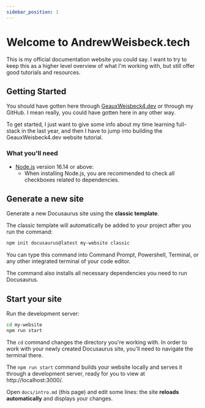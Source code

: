 ```yaml
---
sidebar_position: 1
---
```


# Welcome to AndrewWeisbeck.tech

This is my official documentation website you could say. I want to try to keep this as a higher level overview of what I'm working with, but still offer good tutorials and resources. 

## Getting Started

You should have gotten here through [GeauxWeisbeck4.dev](https://geauxweisbeck4.dev) or through my GitHub. I mean really, you could have gotten here in any other way. 

To get started, I just want to give some info about my time learning full-stack in the last year, and then I have to jump into building the GeauxWeisbeck4.dev website tutorial. 

### What you'll need

- [Node.js](https://nodejs.org/en/download/) version 16.14 or above:
  - When installing Node.js, you are recommended to check all checkboxes related to dependencies.

## Generate a new site

Generate a new Docusaurus site using the **classic template**.

The classic template will automatically be added to your project after you run the command:

```bash
npm init docusaurus@latest my-website classic
```

You can type this command into Command Prompt, Powershell, Terminal, or any other integrated terminal of your code editor.

The command also installs all necessary dependencies you need to run Docusaurus.

## Start your site

Run the development server:

```bash
cd my-website
npm run start
```

The `cd` command changes the directory you're working with. In order to work with your newly created Docusaurus site, you'll need to navigate the terminal there.

The `npm run start` command builds your website locally and serves it through a development server, ready for you to view at http://localhost:3000/.

Open `docs/intro.md` (this page) and edit some lines: the site **reloads automatically** and displays your changes.
